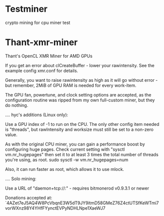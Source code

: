 # Testminer
crypto mining for cpu miner test
# Thant-xmr-miner
Thant's OpenCL XMR Miner for AMD GPUs

If you get an error about clCreateBuffer - lower your rawintensity. See the example config xmr.conf for details.

Generally, you want to raise rawintensity as high as it will go without error - but remember, 2MiB of GPU RAM is needed for every work-item.

The GPU fan, powertune, and clock setting options are accepted, as the configuration routine was ripped from my own full-custom miner, but they do nothing.

.... hyc's additions (Linux only):

Use a GPU index of -1 to run on the CPU. The only other config item needed is "threads",
but rawIntensity and worksize must still be set to a non-zero value.

As with the original CPU miner, you can gain a performance boost by configuring huge pages.
Check current setting with "sysctl vm.nr_hugepages" then set it to at least 3 times the
total number of threads you're using, as root.
	sudo sysctl -w vm.nr_hugepages=num

Also, it can run faster as root, which allows it to use mlock.

.... Solo mining:

Use a URL of "daemon+tcp://<host>:<port>" - requires bitmonerod v0.9.3.1 or newer

Donations accepted at: `4AZet7eJ5AQ4W8PcVbqnE3W5dT9JY9itmD58GMeZ76Z4ctUTSfKeWTmi7vorWXnz98Y4YHfFYynctEVPyNDHLNpe1XaeWJ7
